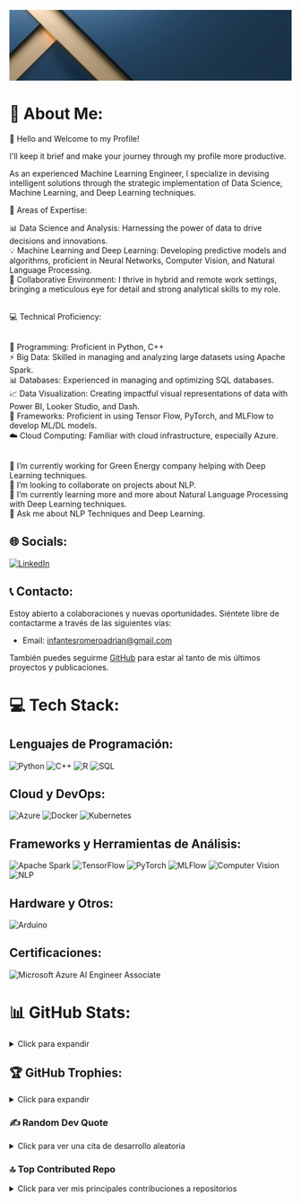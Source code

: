 ![Imagen de Adrian](https://github.com/infantesromeroadrian/infantesromeroadrian/blob/e6e4e7b389394902c67fad6b921765efa36a22ab/Banner%20LinkedIn%20%20Rascacielos%20de%20noche%20Azul.png)

# 💫 About Me:
👋 Hello and Welcome to my Profile! <br>

I'll keep it brief and make your journey through my profile more productive. <br>

As an experienced Machine Learning Engineer, I specialize in devising intelligent solutions through the strategic implementation of Data Science, Machine Learning, and Deep Learning techniques. <br>

🎯 Areas of Expertise: <br>

📊 Data Science and Analysis: Harnessing the power of data to drive decisions and innovations. <br>
💡 Machine Learning and Deep Learning: Developing predictive models and algorithms, proficient in Neural Networks, Computer Vision, and Natural Language Processing. <br>
🤝 Collaborative Environment: I thrive in hybrid and remote work settings, bringing a meticulous eye for detail and strong analytical skills to my role. <br><br>

💻 Technical Proficiency: <br><br>

🐍 Programming: Proficient in Python, C++ <br>
⚡ Big Data: Skilled in managing and analyzing large datasets using Apache Spark. <br>
📊 Databases: Experienced in managing and optimizing SQL databases. <br>
📈 Data Visualization: Creating impactful visual representations of data with Power BI, Looker Studio, and Dash. <br>
🧠 Frameworks: Proficient in using Tensor Flow, PyTorch, and MLFlow to develop ML/DL models. <br>
☁️ Cloud Computing: Familiar with cloud infrastructure, especially Azure. <br>
<br>

🔭 I’m currently working for Green Energy company helping with Deep Learning techniques.<br>👯 I’m looking to collaborate on projects about NLP.<br>🌱 I’m currently learning more and more about Natural Language Processing with Deep Learning techniques.<br>💬 Ask me about NLP Techniques and Deep Learning.

## 🌐 Socials:
[![LinkedIn](https://img.shields.io/badge/LinkedIn-%230077B5.svg?logo=linkedin&logoColor=white)](https://www.linkedin.com/in/adrianinfantes)

## 📞 Contacto:
Estoy abierto a colaboraciones y nuevas oportunidades. Siéntete libre de contactarme a través de las siguientes vías:

- Email: infantesromeroadrian@gmail.com

También puedes seguirme [GitHub](https://github.com/infantesromeroadrian) para estar al tanto de mis últimos proyectos y publicaciones.

# 💻 Tech Stack:
## Lenguajes de Programación:
![Python](https://img.shields.io/badge/python-3670A0?style=for-the-badge&logo=python&logoColor=ffdd54) 
![C++](https://img.shields.io/badge/c++-%2300599C.svg?style=for-the-badge&logo=c%2B%2B&logoColor=white)
![R](https://img.shields.io/badge/r-%23276DC3.svg?style=for-the-badge&logo=r&logoColor=white) 
![SQL](https://img.shields.io/badge/sql-%2307405e.svg?style=for-the-badge&logo=sql&logoColor=white)

## Cloud y DevOps:
![Azure](https://img.shields.io/badge/Azure-%230072C6.svg?style=for-the-badge&logo=microsoft-azure&logoColor=white)
![Docker](https://img.shields.io/badge/docker-%230db7ed.svg?style=for-the-badge&logo=docker&logoColor=white)
![Kubernetes](https://img.shields.io/badge/kubernetes-%23326ce5.svg?style=for-the-badge&logo=kubernetes&logoColor=white)

## Frameworks y Herramientas de Análisis:
![Apache Spark](https://img.shields.io/badge/Apache%20Spark-%23E25A1C.svg?style=for-the-badge&logo=apache-spark&logoColor=white)
![TensorFlow](https://img.shields.io/badge/TensorFlow-%23FF6F00.svg?style=for-the-badge&logo=TensorFlow&logoColor=white)
![PyTorch](https://img.shields.io/badge/PyTorch-%23EE4C2C.svg?style=for-the-badge&logo=PyTorch&logoColor=white) 
![MLFlow](https://img.shields.io/badge/MLFlow-%23E65513.svg?style=for-the-badge&logo=MLFlow&logoColor=white)
![Computer Vision](https://img.shields.io/badge/Computer%20Vision-%23FFBF00.svg?style=for-the-badge&logo=Computer%20Vision&logoColor=black)
![NLP](https://img.shields.io/badge/NLP-%230072C6.svg?style=for-the-badge&logo=NLP&logoColor=white)

## Hardware y Otros:
![Arduino](https://img.shields.io/badge/-Arduino-00979D?style=for-the-badge&logo=Arduino&logoColor=white)

## Certificaciones:
![Microsoft Azure AI Engineer Associate](https://img.shields.io/badge/Microsoft%20Azure%20AI%20Engineer%20Associate-%230072C6.svg?style=for-the-badge&logo=microsoft-azure&logoColor=white)

# 📊 GitHub Stats:

<details>
<summary>Click para expandir</summary>
<p align="center">
  <img width="48%" src="https://github-readme-stats.vercel.app/api?username=infantesromeroadrian&theme=dracula&show_icons=true&count_private=true&hide_title=true" />
  <img width="48%" src="https://github-readme-streak-stats.herokuapp.com/?user=infantesromeroadrian&theme=dracula" />
</p>
<p align="center">
  <img src="https://github-readme-stats.vercel.app/api/top-langs/?username=infantesromeroadrian&theme=dracula&layout=compact&hide_title=true" />
</p>
</details>

## 🏆 GitHub Trophies:

<details>
<summary>Click para expandir</summary>
<p align="center">
  <img src="https://github-profile-trophy.vercel.app/?username=infantesromeroadrian&theme=dracula&no-frame=true&margin-w=25&margin-h=15" />
</p>
</details>

### ✍️ Random Dev Quote
<details>
<summary>Click para ver una cita de desarrollo aleatoria</summary>
<p align="center">
  <img src="https://quotes-github-readme.vercel.app/api?type=horizontal&theme=tokyonight" />
</p>
</details>

### 🔝 Top Contributed Repo
<details>
<summary>Click para ver mis principales contribuciones a repositorios</summary>
<p align="center">
  <img src="https://github-contributor-stats.vercel.app/api?username=infantesromeroadrian&limit=5&theme=dracula&combine_all_yearly_contributions=true" />
</p>
</details>
